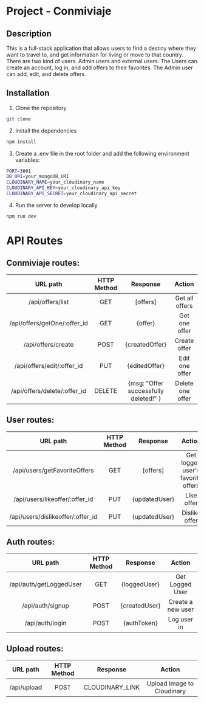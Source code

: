 # Project - Conmiviaje

## Description

This is a full-stack application that allows users to find a destiny where they want to travel to, and get information for living or move to that country. There are two kind of users. Admin users and external users. The Users can create an account, log in, and add offers to their favorites. The Admin user can add, edit, and delete offers.

## Installation

1. Clone the repository

```bash
git clone
```

2. Install the dependencies

```bash
npm install
```

3. Create a .env file in the root folder and add the following environment variables:

```bash
PORT=3001
DB_URI=your_mongoDB_URI
CLOUDINARY_NAME=your_cloudinary_name
CLOUDINARY_API_KEY=your_cloudinary_api_key
CLOUDINARY_API_SECRET=your_cloudinary_api_secret
```

4. Run the server to develop locally

```bash
npm run dev
```




# API Routes

## **Conmiviaje routes**:

| URL path                    | HTTP Method       | Response                          | Action                        |
| :--------------------------:|:-----------------:| :--------------------------------:| :----------------------------:|
| /api/offers/list       | GET               | [offers]                     | Get all offers     |
| /api/offers/getOne/:offer_id            | GET               | {offer}                | Get one offer     |
| /api/offers/create            | POST               | {createdOffer}                | Create offer      |
| /api/offers/edit/:offer_id            | PUT               | {editedOffer}                | Edit one offer     |
| /api/offers/delete/:offer_id           | DELETE               | {msg: "Offer successfully deleted!" }                | Delete one offer     |

## **User routes**:

| URL path                    | HTTP Method       | Response                          | Action                        |
| :--------------------------:|:-----------------:| :--------------------------------:| :----------------------------:|
| /api/users/getFavoriteOffers              | GET               | [offers]                           | Get logged user's favorite offers |
| /api/users/likeoffer/:offer_id              | PUT               | {updatedUser}                           | Like offer |
| /api/users/dislikeoffer/:offer_id              | PUT               | {updatedUser}                           | Dislike offer |

## **Auth routes**:

| URL path                    | HTTP Method       | Response                          | Action                        |
| :--------------------------:|:-----------------:| :--------------------------------:| :----------------------------:|
| /api/auth/getLoggedUser     | GET               | {loggedUser}                            | Get Logged User             |
| /api/auth/signup            | POST              | {createdUser}    | Create a new user             |
| /api/auth/login             | POST              | {authToken}                       | Log user in             |

## **Upload routes**:

| URL path                    | HTTP Method       | Response                          | Action                        |
| :--------------------------:|:-----------------:| :--------------------------------:| :----------------------------:|
| /api/upload     | POST               | CLOUDINARY_LINK                            | Upload Image to Cloudinary